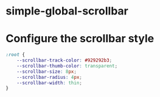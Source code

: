 # simple-global-scrollbar

# Configure the scrollbar style
```css
:root {
	--scrollbar-track-color: #929292b3;
	--scrollbar-thumb-color: transparent;
	--scrollbar-size: 8px;
	--scrollbar-radius: 4px;
	--scrollbar-width: thin;
}
```
